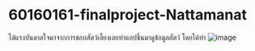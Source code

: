 # 60160161-finalproject-Nattamanat
ได้แรงบันดาลใจมาจากการชอบสัตว์เลี้ยงเลยทำแอปขึ้นมาดูข้อมูลสัตว์
โดยได้ทำ
![image](https://www.picz.in.th/image/Qi9hqq)
